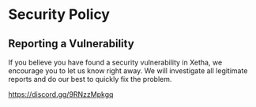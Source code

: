 # Security Policy

## Reporting a Vulnerability

If you believe you have found a security vulnerability in Xetha, we encourage you to let us know right away. We will investigate all legitimate reports and do our best to quickly fix the problem.

https://discord.gg/9RNzzMpkgq